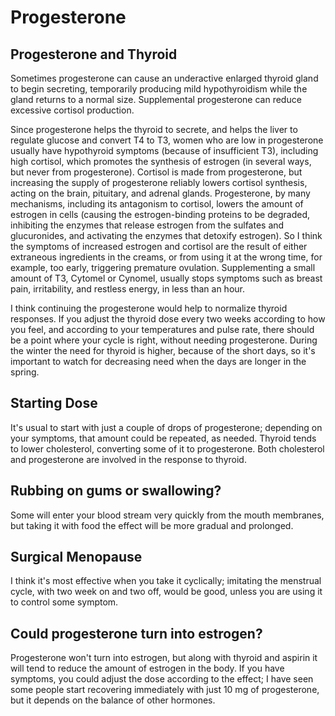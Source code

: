 # Progesterone

## Progesterone and Thyroid
Sometimes progesterone can cause an underactive enlarged thyroid gland to begin secreting, temporarily producing mild hypothyroidism while the gland returns to a normal size. Supplemental progesterone can reduce excessive cortisol production.

Since progesterone helps the thyroid to secrete, and helps the liver to regulate glucose and convert T4 to T3, women who are low in progesterone usually have hypothyroid symptoms (because of insufficient T3), including high cortisol, which promotes the synthesis of estrogen (in several ways, but never from progesterone). Cortisol is made from progesterone, but increasing the supply of progesterone reliably lowers cortisol synthesis, acting on the brain, pituitary, and adrenal glands. Progesterone, by many mechanisms, including its antagonism to cortisol, lowers the amount of estrogen in cells (causing the estrogen-binding proteins to be degraded, inhibiting the enzymes that release estrogen from the sulfates and glucuronides, and activating the enzymes that detoxify estrogen). So I think the symptoms of increased estrogen and cortisol are the result of either extraneous ingredients in the creams, or from using it at the wrong time, for example, too early, triggering premature ovulation. Supplementing a small amount of T3, Cytomel or Cynomel, usually stops symptoms such as breast pain, irritability, and restless energy, in less than an hour.

I think continuing the progesterone would help to normalize thyroid responses. If you adjust the thyroid dose every two weeks according to how you feel, and according to your temperatures and pulse rate, there should be a point where your cycle is right, without needing progesterone. During the winter the need for thyroid is higher, because of the short days, so it's important to watch for decreasing need when the days are longer in the spring.

## Starting Dose
It's usual to start with just a couple of drops of progesterone; depending on your symptoms, that amount could be repeated, as needed. Thyroid tends to lower cholesterol, converting some of it to progesterone. Both cholesterol and progesterone are involved in the response to thyroid.

## Rubbing on gums or swallowing?
Some will enter your blood stream very quickly from the mouth membranes, but taking it with food the effect will be more gradual and prolonged.

## Surgical Menopause
I think it's most effective when you take it cyclically; imitating the menstrual cycle, with two week on and two off, would be good, unless you are using it to control some symptom.

## Could progesterone turn into estrogen?
Progesterone won't turn into estrogen, but along with thyroid and aspirin it will tend to reduce the amount of estrogen in the body. If you have symptoms, you could adjust the dose according to the effect; I have seen some people start recovering immediately with just 10 mg of progesterone, but it depends on the balance of other hormones.